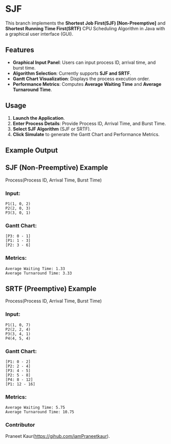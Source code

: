 # SJF

This branch implements the **Shortest Job First(SJF) [Non-Preemptive]** and **Shortest Running Time First(SRTF)** CPU Scheduling Algorithm in Java with a graphical user interface (GUI).

## Features
- **Graphical Input Panel**: Users can input process ID, arrival time, and burst time.
- **Algorithm Selection**: Currently supports **SJF and SRTF**.
- **Gantt Chart Visualization**: Displays the process execution order.
- **Performance Metrics**: Computes **Average Waiting Time** and **Average Turnaround Time**.

## Usage
1. **Launch the Application**.
2. **Enter Process Details**: Provide Process ID, Arrival Time, and Burst Time.
3. **Select SJF Algorithm** (SJF or SRTF).
4. **Click Simulate** to generate the Gantt Chart and Performance Metrics.

## Example Output

## SJF (Non-Preemptive) Example

Process(Process ID, Arrival Time, Burst Time)
### Input:
```
P1(1, 0, 2)
P2(2, 0, 3)
P3(3, 0, 1)
```
### Gantt Chart:
```
[P3: 0 - 1]
[P1: 1 - 3]
[P2: 3 - 6]
```

### Metrics:
```
Average Waiting Time: 1.33
Average Turnaround Time: 3.33
```

## SRTF (Preemptive) Example
Process(Process ID, Arrival Time, Burst Time)
### Input:
```
P1(1, 0, 7)
P2(2, 2, 4)
P3(3, 4, 1)
P4(4, 5, 4)
```

### Gantt Chart:
```
[P1: 0 - 2]
[P2: 2 - 4]
[P3: 4 - 5]
[P2: 5 - 8]
[P4: 8 - 12]
[P1: 12 - 16]
```

### Metrics:
```
Average Waiting Time: 5.75
Average Turnaround Time: 10.75
```

### Contributor
Praneet Kaur(https://gihub.com/iamPraneetkaur).
